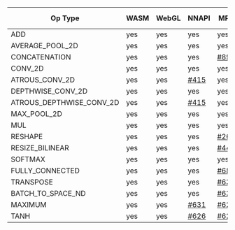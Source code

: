 | Op Type | WASM | WebGL | NNAPI | MPS | BNNS | clDNN | MKLDNN | DirectML | IE-clDNN | IE-MKLDNN |
|------|------|------|------|------|------|------|------|------|------ |------|
| ADD | yes | yes | yes | yes | yes | yes | yes | yes | yes | yes |
| AVERAGE_POOL_2D | yes | yes | yes | yes | yes | yes | yes | yes | yes | yes |
| CONCATENATION | yes | yes | yes | [#892](https://github.com/intel/webml-polyfill/issues/892) | [#207](https://github.com/intel/webml-polyfill/issues/207) | [#242](https://github.com/intel/webml-polyfill/issues/242) | yes | yes | yes | yes |
| CONV_2D | yes | yes | yes | yes | yes | yes | yes | yes | yes | yes |
| ATROUS_CONV_2D | yes | yes | [#415](https://github.com/intel/webml-polyfill/issues/415) | yes | [#359](https://github.com/intel/webml-polyfill/issues/359) | yes | yes | yes | yes | yes |
| DEPTHWISE_CONV_2D | yes | yes | yes | yes | [#368](https://github.com/intel/webml-polyfill/issues/368) | yes | yes | yes | yes | yes |
| ATROUS_DEPTHWISE_CONV_2D | yes | yes | [#415](https://github.com/intel/webml-polyfill/issues/415) | yes | [#359](https://github.com/intel/webml-polyfill/issues/359) | yes | yes | yes | yes | yes |
| MAX_POOL_2D | yes | yes | yes | yes | yes | yes | yes | yes | yes | yes |
| MUL | yes | yes | yes | yes | yes | yes | [#255](https://github.com/intel/mkl-dnn/issues/255) | yes | yes | yes |
| RESHAPE | yes | yes | yes | [#267](https://github.com/intel/webml-polyfill/issues/267) | yes | yes | yes | yes | yes | yes |
| RESIZE_BILINEAR | yes | yes | yes | [#447](https://github.com/intel/webml-polyfill/issues/447) | [#340](https://github.com/intel/webml-polyfill/issues/340) | yes | [#461](https://github.com/intel/webml-polyfill/issues/461) | [#837](https://github.com/intel/webml-polyfill/issues/837) | [#754](https://github.com/intel/webml-polyfill/issues/754) | [#704](https://github.com/intel/webml-polyfill/issues/704) |
| SOFTMAX | yes | yes | yes | yes | yes | yes | yes | yes | yes | yes |
| FULLY_CONNECTED | yes | yes | yes | [#682](https://github.com/intel/webml-polyfill/issues/682) | yes | yes | yes | yes | [#750](https://github.com/intel/webml-polyfill/issues/750) | [#735](https://github.com/intel/webml-polyfill/issues/735) |
| TRANSPOSE | yes | yes | yes | [#637](https://github.com/intel/webml-polyfill/issues/637) | [#638](https://github.com/intel/webml-polyfill/issues/638) | [#639](https://github.com/intel/webml-polyfill/issues/639) | [#640](https://github.com/intel/webml-polyfill/issues/640) | [#843](https://github.com/intel/webml-polyfill/issues/843) | [#782](https://github.com/intel/webml-polyfill/issues/782) | [#783](https://github.com/intel/webml-polyfill/issues/783) |
| BATCH_TO_SPACE_ND | yes | yes | yes | [#632](https://github.com/intel/webml-polyfill/issues/632) | [#633](https://github.com/intel/webml-polyfill/issues/633) | [#634](https://github.com/intel/webml-polyfill/issues/634) | [#635](https://github.com/intel/webml-polyfill/issues/635) | [#898](https://github.com/intel/webml-polyfill/issues/898) | [#900](https://github.com/intel/webml-polyfill/issues/900) | [#903](https://github.com/intel/webml-polyfill/issues/903) |
| MAXIMUM | yes | yes | [#631](https://github.com/intel/webml-polyfill/issues/631) | [#627](https://github.com/intel/webml-polyfill/issues/627) | [#628](https://github.com/intel/webml-polyfill/issues/628) | [#629](https://github.com/intel/webml-polyfill/issues/629) | [#630](https://github.com/intel/webml-polyfill/issues/630) | [#842](https://github.com/intel/webml-polyfill/issues/842) | [#901](https://github.com/intel/webml-polyfill/issues/901) | [#904](https://github.com/intel/webml-polyfill/issues/904) |
| TANH | yes | yes | [#626](https://github.com/intel/webml-polyfill/issues/626) | [#622](https://github.com/intel/webml-polyfill/issues/622) | [#623](https://github.com/intel/webml-polyfill/issues/623) | [#624](https://github.com/intel/webml-polyfill/issues/624) | [#625](https://github.com/intel/webml-polyfill/issues/625) | [#899](https://github.com/intel/webml-polyfill/issues/899) | [#902](https://github.com/intel/webml-polyfill/issues/902) | [#905](https://github.com/intel/webml-polyfill/issues/905) |
